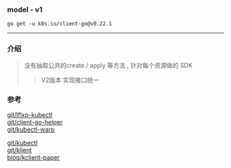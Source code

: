 ### model - v1

```shell
go get -u k8s.io/client-go@v0.22.1
```


---
### 介绍

> 没有抽取公共的create / apply 等方法 , 针对每个资源做的 SDK
> 
>> V2版本 实现接口统一


### 参考
[git/lflxp-kubectl](https://github.com/lflxp/lflxp-kubectl)   
[git/client-go-helper](https://github.com/ica10888/client-go-helper/blob/master/pkg/kubectl/create.go)  
[git/kubectl-warp](https://github.com/ernoaapa/kubectl-warp/blob/master/pkg/kubectl/client.go)

[git/kubectl](https://github.com/kubernetes/kubectl)  
[git/klient](https://github.com/johandry/klient)  
[blog/kclient-paper](http://blog.johandry.com/post/build-k8s-client/)  
